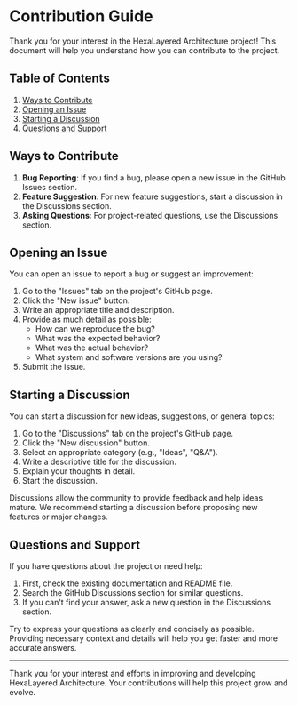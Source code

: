 # Contribution Guide

Thank you for your interest in the HexaLayered Architecture project! This document will help you understand how you can
contribute to the project.

## Table of Contents

1. [Ways to Contribute](#ways-to-contribute)
2. [Opening an Issue](#opening-an-issue)
3. [Starting a Discussion](#starting-a-discussion)
4. [Questions and Support](#questions-and-support)

## Ways to Contribute

1. **Bug Reporting**: If you find a bug, please open a new issue in the GitHub Issues section.
2. **Feature Suggestion**: For new feature suggestions, start a discussion in the Discussions section.
3. **Asking Questions**: For project-related questions, use the Discussions section.

## Opening an Issue

You can open an issue to report a bug or suggest an improvement:

1. Go to the "Issues" tab on the project's GitHub page.
2. Click the "New issue" button.
3. Write an appropriate title and description.
4. Provide as much detail as possible:
    - How can we reproduce the bug?
    - What was the expected behavior?
    - What was the actual behavior?
    - What system and software versions are you using?
5. Submit the issue.

## Starting a Discussion

You can start a discussion for new ideas, suggestions, or general topics:

1. Go to the "Discussions" tab on the project's GitHub page.
2. Click the "New discussion" button.
3. Select an appropriate category (e.g., "Ideas", "Q&A").
4. Write a descriptive title for the discussion.
5. Explain your thoughts in detail.
6. Start the discussion.

Discussions allow the community to provide feedback and help ideas mature. We recommend starting a discussion before
proposing new features or major changes.

## Questions and Support

If you have questions about the project or need help:

1. First, check the existing documentation and README file.
2. Search the GitHub Discussions section for similar questions.
3. If you can't find your answer, ask a new question in the Discussions section.

Try to express your questions as clearly and concisely as possible. Providing necessary context and details will help
you get faster and more accurate answers.

---

Thank you for your interest and efforts in improving and developing HexaLayered Architecture. Your contributions will
help this project grow and evolve.
